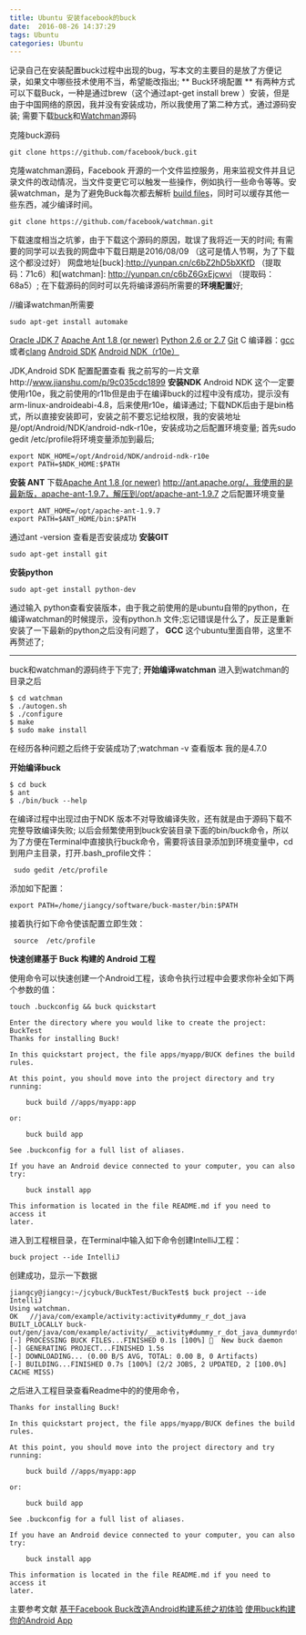 ```yaml
---
title: Ubuntu 安装facebook的buck
date:  2016-08-26 14:37:29
tags: Ubuntu
categories: Ubuntu
---
```


记录自己在安装配置buck过程中出现的bug，写本文的主要目的是放了方便记录，如果文中哪些技术使用不当，希望能改指出;
**
Buck环境配置
**
有两种方式可以下载Buck，一种是通过brew（这个通过apt-get install brew ）安装，但是由于中国网络的原因，我并没有安装成功，所以我使用了第二种方式，通过源码安装;
需要下载[buck](https://github.com/facebook/buck)和[Watchman](https://github.com/facebook/watchman)源码
<!--more-->
克隆buck源码
```
git clone https://github.com/facebook/buck.git
```
克隆watchman源码，Facebook 开源的一个文件监控服务，用来监视文件并且记录文件的改动情况，当文件变更它可以触发一些操作，例如执行一些命令等等。安装watchman，是为了避免Buck每次都去解析 [build files](https://buckbuild.com/concept/build_file.html)，同时可以缓存其他一些东西，减少编译时间。
```
git clone https://github.com/facebook/watchman.git
```
下载速度相当之坑爹，由于下载这个源码的原因，耽误了我将近一天的时间;
有需要的同学可以去我的网盘中下载日期是2016/08/09 （这可是情人节啊，为了下载这个都没过好） 网盘地址[buck]:http://yunpan.cn/c6bZ2hD5bXKfD （提取码：71c6）和[watchman]: http://yunpan.cn/c6bZ6GxEjcwvi （提取码：68a5）;
在下载源码的同时可以先将编译源码所需要的**环境配置**好;

//编译watchman所需要
```
sudo apt-get install automake 
```
[Oracle JDK 7](http://www.oracle.com/technetwork/java/javase/downloads/jdk7-downloads-1880260.html)
[Apache Ant 1.8 (or newer)](http://ant.apache.org/)
[Python 2.6 or 2.7](https://www.python.org/downloads/)
[Git](http://git-scm.com/download)
C 编译器：[gcc](http://gcc.gnu.org/)或者[clang](http://clang.llvm.org/get_started.html)
[Android SDK](https://dl.google.com/dl/android/studio/ide-zips/2.0.0.20/android-studio-ide-143.2739321-linux.zip)
[Android NDK（r10e）](http://pan.baidu.com/s/1c2Now4g)

JDK,Android SDK 配置配置查看 我之前写的一片文章http://www.jianshu.com/p/9c035cdc1899
**安装NDK**
Android  NDK 这个一定要使用r10e，我之前使用的r11b但是由于在编译buck的过程中没有成功，提示没有arm-linux-androideabi-4.8，后来使用r10e，编译通过;
下载NDK后由于是bin格式，所以直接安装即可，安装之前不要忘记给权限，我的安装地址是/opt/Android/NDK/android-ndk-r10e，安装成功之后配置环境变量;
首先sudo gedit /etc/profile将环境变量添加到最后;
```
export NDK_HOME=/opt/Android/NDK/android-ndk-r10e
export PATH=$NDK_HOME:$PATH
```
**安装 ANT**
下载[Apache Ant 1.8 (or newer)](http://ant.apache.org/) http://ant.apache.org/，我使用的是最新版，apache-ant-1.9.7，解压到/opt/apache-ant-1.9.7
之后配置环境变量
```
export ANT_HOME=/opt/apache-ant-1.9.7
export PATH=$ANT_HOME/bin:$PATH  
```
通过ant -version 查看是否安装成功
**安装GIT**
```
sudo apt-get install git
```
**安装python**
```
sudo apt-get install python-dev
```
通过输入 python查看安装版本，由于我之前使用的是ubuntu自带的python，在编译watchman的时候提示，没有python.h 文件;忘记错误是什么了，反正是重新安装了一下最新的python之后没有问题了，
**GCC**
这个ubuntu里面自带，这里不再赘述了;
****
buck和watchman的源码终于下完了;
**开始编译watchman**
进入到watchman的目录之后
```
$ cd watchman 
$ ./autogen.sh
$ ./configure 
$ make 
$ sudo make install
```
在经历各种问题之后终于安装成功了;watchman -v 查看版本 我的是4.7.0

**开始编译buck**
```  
$ cd buck
$ ant
$ ./bin/buck --help
```
在编译过程中出现过由于NDK 版本不对导致编译失败，还有就是由于源码下载不完整导致编译失败;
以后会频繁使用到buck安装目录下面的bin/buck命令，所以为了方便在Terminal中直接执行buck命令，需要将该目录添加到环境变量中，cd到用户主目录，打开.bash_profile文件：
```
 sudo gedit /etc/profile
```

添加如下配置：
```
export PATH=/home/jiangcy/software/buck-master/bin:$PATH
```
接着执行如下命令使该配置立即生效：

```
 source  /etc/profile
```

**快速创建基于 Buck 构建的 Android 工程**

使用命令可以快速创建一个Android工程，该命令执行过程中会要求你补全如下两个参数的值：
```
touch .buckconfig && buck quickstart
```
```
Enter the directory where you would like to create the project: BuckTest
Thanks for installing Buck!

In this quickstart project, the file apps/myapp/BUCK defines the build rules. 

At this point, you should move into the project directory and try running:

    buck build //apps/myapp:app

or:

    buck build app

See .buckconfig for a full list of aliases.

If you have an Android device connected to your computer, you can also try:

    buck install app

This information is located in the file README.md if you need to access it
later.

```


进入到工程根目录，在Terminal中输入如下命令创建IntelliJ工程：
```
buck project --ide IntelliJ
```
创建成功，显示一下数据
```
jiangcy@jiangcy:~/jcybuck/BuckTest/BuckTest$ buck project --ide IntelliJ
Using watchman.
OK   //java/com/example/activity:activity#dummy_r_dot_java BUILT_LOCALLY buck-out/gen/java/com/example/activity/__activity#dummy_r_dot_java_dummyrdotjava_output__/activity#dummy_r_dot_java.jar
[-] PROCESSING BUCK FILES...FINISHED 0.1s [100%] 🐳  New buck daemon
[-] GENERATING PROJECT...FINISHED 1.5s
[-] DOWNLOADING... (0.00 B/S AVG, TOTAL: 0.00 B, 0 Artifacts)
[-] BUILDING...FINISHED 0.7s [100%] (2/2 JOBS, 2 UPDATED, 2 [100.0%] CACHE MISS)
```
之后进入工程目录查看Readme中的的使用命令，
```
Thanks for installing Buck!

In this quickstart project, the file apps/myapp/BUCK defines the build rules. 

At this point, you should move into the project directory and try running:

    buck build //apps/myapp:app

or:

    buck build app

See .buckconfig for a full list of aliases.

If you have an Android device connected to your computer, you can also try:

    buck install app

This information is located in the file README.md if you need to access it
later.
```
主要参考文献
[基于Facebook Buck改造Android构建系统之初体验](http://www.jianshu.com/p/1e990aac7836)
[使用buck构建你的Android App](http://www.blogjava.net/xiaomage234/archive/2014/10/22/418951.html)
